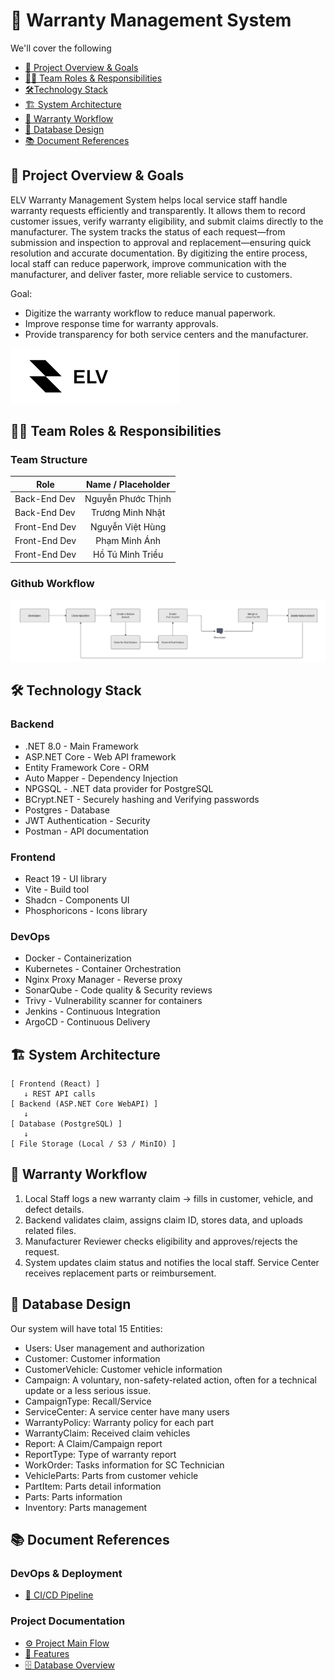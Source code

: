 # 📑 Warranty Management System

We'll cover the following
+ [🎯 Project Overview & Goals](#🎯-project-overview-goals)
+ [🧑‍💻 Team Roles & Responsibilities](#🧑‍💻-team-roles-responsibilities)
+ [ 🛠️Technology Stack](#🛠️-technology-stack)
+ [🏗️ System Architecture](#🏗️-system-architecture)
+ [🌊 Warranty Workflow](#🌊-warranty-workflow)
+ [🎨 Database Design](#🎨-database-design)
+ [📚 Document References](#📚-document-references)

## 🎯 Project Overview & Goals
ELV Warranty Management System helps local service staff handle warranty requests efficiently and transparently. It allows them to record customer issues, verify warranty eligibility, and submit claims directly to the manufacturer. The system tracks the status of each request—from submission and inspection to approval and replacement—ensuring quick resolution and accurate documentation. By digitizing the entire process, local staff can reduce paperwork, improve communication with the manufacturer, and deliver faster, more reliable service to customers.

Goal:
+ Digitize the warranty workflow to reduce manual paperwork.
+ Improve response time for warranty approvals.
+ Provide transparency for both service centers and the manufacturer.

<img src="./Resources/logo.png" alt="logo">

## 🧑‍💻 Team Roles & Responsibilities
### Team Structure
| Role              | Name / Placeholder |
| ------------------|:------------------:|
| Back-End Dev      | Nguyễn Phước Thịnh |
| Back-End Dev      | Trương Minh Nhật   |
| Front-End Dev     | Nguyễn Việt Hùng   |
| Front-End Dev     | Phạm Minh Ánh      |
| Front-End Dev     | Hồ Tú Minh Triều   |

### Github Workflow
<img src="./Resources/Github_Workflow.png" alt="Github workflow">

## 🛠️ Technology Stack
### Backend
+ .NET 8.0 - Main Framework
+ ASP.NET Core - Web API framework
+ Entity Framework Core - ORM
+ Auto Mapper - Dependency Injection
+ NPGSQL - .NET data provider for PostgreSQL
+ BCrypt.NET - Securely hashing and Verifying passwords
+ Postgres - Database
+ JWT Authentication - Security
+ Postman - API documentation

### Frontend
+ React 19 - UI library
+ Vite - Build tool
+ Shadcn - Components UI
+ Phosphoricons - Icons library

### DevOps
+ Docker - Containerization
+ Kubernetes - Container Orchestration
+ Nginx Proxy Manager - Reverse proxy
+ SonarQube - Code quality & Security reviews
+ Trivy - Vulnerability scanner for containers
+ Jenkins - Continuous Integration
+ ArgoCD - Continuous Delivery

## 🏗️ System Architecture
```
[ Frontend (React) ]
   ↓ REST API calls
[ Backend (ASP.NET Core WebAPI) ]
   ↓
[ Database (PostgreSQL) ]
   ↓
[ File Storage (Local / S3 / MinIO) ]
```

## 🌊 Warranty Workflow
1. Local Staff logs a new warranty claim → fills in customer, vehicle, and defect details.
2. Backend validates claim, assigns claim ID, stores data, and uploads related files.
3. Manufacturer Reviewer checks eligibility and approves/rejects the request.
4. System updates claim status and notifies the local staff.
Service Center receives replacement parts or reimbursement.

## 🎨 Database Design
Our system will have total 15 Entities:

+ Users: User management and authorization
+ Customer: Customer information
+ CustomerVehicle: Customer vehicle information
+ Campaign: A voluntary, non-safety-related action, often for a technical update or a less serious issue. 
+ CampaignType: Recall/Service
+ ServiceCenter: A service center have many users
+ WarrantyPolicy: Warranty policy for each part
+ WarrantyClaim: Received claim vehicles
+ Report: A Claim/Campaign report
+ ReportType: Type of warranty report
+ WorkOrder: Tasks information for SC Technician
+ VehicleParts: Parts from customer vehicle
+ PartItem: Parts detail information
+ Parts: Parts information
+ Inventory: Parts management

## 📚 Document References
### DevOps & Deployment
+ [🚀 CI/CD Pipeline](CICD.md)
### Project Documentation
+ [⚙️ Project Main Flow](MAIN_FLOW.md)
+ [📰 Features](FEATURE.MD)
+ [🗄️ Database Overview](DATABASE.md)

